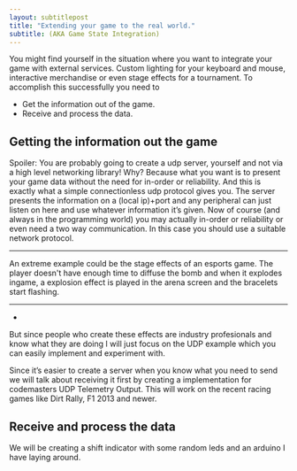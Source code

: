 ```yaml
---
layout: subtitlepost
title: "Extending your game to the real world."
subtitle: (AKA Game State Integration)
---
```


You might find yourself in the situation where you want to integrate your game with external services. Custom lighting for your keyboard and mouse, interactive merchandise or even stage effects for a tournament.
To accomplish this successfully you need to

* Get the information out of the game.
* Receive and process the data.

## Getting the information out the game
Spoiler: You are probably going to create a udp server, yourself and not via a high level networking library!
Why? Because what you want is to present your game data without the need for in-order or reliability. And this is exactly what a simple connectionless udp protocol gives you. The server presents the information on a (local ip)+port and any peripheral can just listen on here and use whatever information it’s given. Now of course (and always in the programming world) you may actually in-order or reliability or even need a two way communication. In this case you should use a suitable network protocol.

---- 
An extreme example could be the stage effects of an esports game. The player doesn't have enough time to diffuse the bomb and when it explodes ingame, a explosion effect is played in the arena screen and the bracelets start flashing.
**** 
-

<div id="player"></div>
<script type="text/javascript" src="https://www.youtube.com/iframe_api"></script>
<script type="text/javascript">
var player;
function onYouTubeIframeAPIReady() {
    player = new YT.Player('player', {
        //height: '390',
        //width: '640',
      	playerVars: {
          controls: 0,
          showinfo: 0,
          modestbranding: 1,
          //loop: 1,
          fs: 0,
          cc_load_policy: 0,
          iv_load_policy: 3,
          autohide: 0
        },
        videoId: 'kgitmggEgrA',
        events: {
            'onReady': onPlayerReady,
            'onStateChange': onPlayerStateChange
        }
    });
}
function onPlayerReady(event) {
    loopStart();
    //player.seekTo(2552);
    player.mute();
    player.playVideo();
    //player.stopVideo();
}
function loopStart() {
    player.seekTo(2552);
}
function autoStop(){
        //player.seekTo(2552);
        player.stopVideo();
}
function onPlayerStateChange(event) {
    if (event.data == YT.PlayerState.PLAYING) {
        setTimeout(loopStart, 12200);
        //player.seekTo(2552);
        //player.stopVideo();
    }
}
</script>

But since people who create these effects are industry profesionals and know what they are doing I will just focus on the UDP example which you can easily implement and experiment with.
 
Since it’s easier to create a server when you know what you need to send we will talk about receiving it first by creating a implementation for codemasters UDP Telemetry Output. This will work on the recent racing games like Dirt Rally, F1 2013 and newer.
## Receive and process the data
We will be creating a shift indicator with some random leds and an arduino I have laying around.


